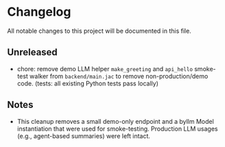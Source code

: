 # Changelog

All notable changes to this project will be documented in this file.

## Unreleased

- chore: remove demo LLM helper `make_greeting` and `api_hello` smoke-test walker from `backend/main.jac` to remove non-production/demo code. (tests: all existing Python tests pass locally)

## Notes

- This cleanup removes a small demo-only endpoint and a byllm Model instantiation that were used for smoke-testing. Production LLM usages (e.g., agent-based summaries) were left intact.
